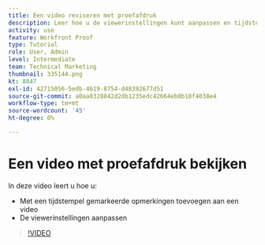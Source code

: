 ```yaml
---
title: Een video reviseren met proefafdruk
description: Leer hoe u de viewerinstellingen kunt aanpassen en tijdstempels kunt toevoegen aan een video met proefdrukken [!DNL  Workfront].
activity: use
feature: Workfront Proof
type: Tutorial
role: User, Admin
level: Intermediate
team: Technical Marketing
thumbnail: 335144.png
kt: 8847
exl-id: 42715056-5edb-4619-8754-d48392677d51
source-git-commit: a0aa8328842d2db1235edc42664eb0b18f4038e4
workflow-type: tm+mt
source-wordcount: '45'
ht-degree: 0%

---
```


# Een video met proefafdruk bekijken

In deze video leert u hoe u:

* Met een tijdstempel gemarkeerde opmerkingen toevoegen aan een video
* De viewerinstellingen aanpassen

>[!VIDEO](https://video.tv.adobe.com/v/335144/?quality=12)

<!--
## Learn more
* Review a video proof
-->
